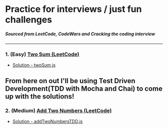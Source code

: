 # Practice for interviews / just fun challenges
##### Sourced from LeetCode, CodeWars and Cracking the coding interview
---

### 1. (Easy) [Two Sum (LeetCode)](https://leetcode.com/problems/two-sum/)
  * [Solution - twoSum.js](src/twoSum.js)

## From here on out I'll be using Test Driven Development(TDD with Mocha and Chai) to come up with the solutions!

### 2. (Medium) [Add Two Numbers (LeetCode)](https://leetcode.com/problems/add-two-numbers/)
  * [Solution - addTwoNumbersTDD.js](src/addTwoNumbersTDD.js)

